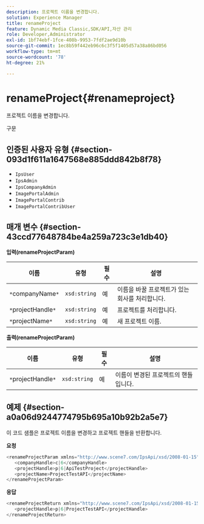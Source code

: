 ```yaml
---
description: 프로젝트 이름을 변경합니다.
solution: Experience Manager
title: renameProject
feature: Dynamic Media Classic,SDK/API,자산 관리
role: Developer,Administrator
exl-id: 1bf74ebf-1fce-408b-9953-7fdf2ae9d10b
source-git-commit: 1ec8b59f442eb96c6c3f5f1405d57a38a86bd056
workflow-type: tm+mt
source-wordcount: '78'
ht-degree: 21%

---
```


# renameProject{#renameproject}

프로젝트 이름을 변경합니다.

구문

## 인증된 사용자 유형 {#section-093d1f611a1647568e885ddd842b8f78}

* `IpsUser`
* `IpsAdmin`
* `IpsCompanyAdmin`
* `ImagePortalAdmin`
* `ImagePortalContrib`
* `ImagePortalContribUser`

## 매개 변수 {#section-43ccd77648784be4a259a723c3e1db40}

**입력(renameProjectParam)**

| 이름 | 유형 | 필수 | 설명 |
|---|---|---|---|
| `*`companyName`*` | `xsd:string` | 예 | 이름을 바꿀 프로젝트가 있는 회사를 처리합니다. |
| `*`projectHandle`*` | `xsd:string` | 예 | 프로젝트를 처리합니다. |
| `*`projectName`*` | `xsd:string` | 예 | 새 프로젝트 이름. |

**출력(renameProjectParam)**

| 이름 | 유형 | 필수 | 설명 |
|---|---|---|---|
| `*`projectHandle`*` | `xsd:string` | 예 | 이름이 변경된 프로젝트의 핸들입니다. |

## 예제 {#section-a0a06d9244774795b695a10b92b2a5e7}

이 코드 샘플은 프로젝트 이름을 변경하고 프로젝트 핸들을 반환합니다.

**요청**

```java
<renameProjectParam xmlns="http://www.scene7.com/IpsApi/xsd/2008-01-15">
   <companyHandle>c|6</companyHandle>
   <projectHandle>p|6|ApiTestProject</projectHandle>
   <projectName>ProjectTestAPI</projectName>
</renameProjectParam>
```

**응답**

```java
<renameProjectReturn xmlns="http://www.scene7.com/IpsApi/xsd/2008-01-15">
   <projectHandle>p|6|ProjectTestAPI</projectHandle>
</renameProjectReturn>
```
